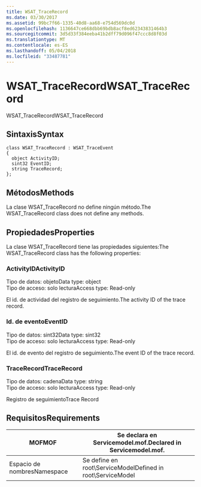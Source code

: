 ```yaml
---
title: WSAT_TraceRecord
ms.date: 03/30/2017
ms.assetid: 99bc7f66-1335-40d8-aa68-e754d569dc0d
ms.openlocfilehash: 1136647ce668dbb69bdb8acf8ed62343831464b3
ms.sourcegitcommit: 3d5d33f384eeba41b2dff79d096f47ccc8d8f03d
ms.translationtype: MT
ms.contentlocale: es-ES
ms.lasthandoff: 05/04/2018
ms.locfileid: "33487781"
---
```

# <a name="wsattracerecord"></a><span data-ttu-id="22abb-102">WSAT_TraceRecord</span><span class="sxs-lookup"><span data-stu-id="22abb-102">WSAT_TraceRecord</span></span>
<span data-ttu-id="22abb-103">WSAT_TraceRecord</span><span class="sxs-lookup"><span data-stu-id="22abb-103">WSAT_TraceRecord</span></span>  
  
## <a name="syntax"></a><span data-ttu-id="22abb-104">Sintaxis</span><span class="sxs-lookup"><span data-stu-id="22abb-104">Syntax</span></span>  
  
```  
class WSAT_TraceRecord : WSAT_TraceEvent  
{  
  object ActivityID;  
  sint32 EventID;  
  string TraceRecord;  
};  
```  
  
## <a name="methods"></a><span data-ttu-id="22abb-105">Métodos</span><span class="sxs-lookup"><span data-stu-id="22abb-105">Methods</span></span>  
 <span data-ttu-id="22abb-106">La clase WSAT_TraceRecord no define ningún método.</span><span class="sxs-lookup"><span data-stu-id="22abb-106">The WSAT_TraceRecord class does not define any methods.</span></span>  
  
## <a name="properties"></a><span data-ttu-id="22abb-107">Propiedades</span><span class="sxs-lookup"><span data-stu-id="22abb-107">Properties</span></span>  
 <span data-ttu-id="22abb-108">La clase WSAT_TraceRecord tiene las propiedades siguientes:</span><span class="sxs-lookup"><span data-stu-id="22abb-108">The WSAT_TraceRecord class has the following properties:</span></span>  
  
### <a name="activityid"></a><span data-ttu-id="22abb-109">ActivityID</span><span class="sxs-lookup"><span data-stu-id="22abb-109">ActivityID</span></span>  
 <span data-ttu-id="22abb-110">Tipo de datos: objeto</span><span class="sxs-lookup"><span data-stu-id="22abb-110">Data type: object</span></span>  
<span data-ttu-id="22abb-111">Tipo de acceso: solo lectura</span><span class="sxs-lookup"><span data-stu-id="22abb-111">Access type: Read-only</span></span>  
  
 <span data-ttu-id="22abb-112">El id. de actividad del registro de seguimiento.</span><span class="sxs-lookup"><span data-stu-id="22abb-112">The activity ID of the trace record.</span></span>  
  
### <a name="eventid"></a><span data-ttu-id="22abb-113">Id. de evento</span><span class="sxs-lookup"><span data-stu-id="22abb-113">EventID</span></span>  
 <span data-ttu-id="22abb-114">Tipo de datos: sint32</span><span class="sxs-lookup"><span data-stu-id="22abb-114">Data type: sint32</span></span>  
<span data-ttu-id="22abb-115">Tipo de acceso: solo lectura</span><span class="sxs-lookup"><span data-stu-id="22abb-115">Access type: Read-only</span></span>  
  
 <span data-ttu-id="22abb-116">El id. de evento del registro de seguimiento.</span><span class="sxs-lookup"><span data-stu-id="22abb-116">The event ID of the trace record.</span></span>  
  
### <a name="tracerecord"></a><span data-ttu-id="22abb-117">TraceRecord</span><span class="sxs-lookup"><span data-stu-id="22abb-117">TraceRecord</span></span>  
 <span data-ttu-id="22abb-118">Tipo de datos: cadena</span><span class="sxs-lookup"><span data-stu-id="22abb-118">Data type: string</span></span>  
<span data-ttu-id="22abb-119">Tipo de acceso: solo lectura</span><span class="sxs-lookup"><span data-stu-id="22abb-119">Access type: Read-only</span></span>  
  
 <span data-ttu-id="22abb-120">Registro de seguimiento</span><span class="sxs-lookup"><span data-stu-id="22abb-120">Trace Record</span></span>  
  
## <a name="requirements"></a><span data-ttu-id="22abb-121">Requisitos</span><span class="sxs-lookup"><span data-stu-id="22abb-121">Requirements</span></span>  
  
|<span data-ttu-id="22abb-122">MOF</span><span class="sxs-lookup"><span data-stu-id="22abb-122">MOF</span></span>|<span data-ttu-id="22abb-123">Se declara en Servicemodel.mof.</span><span class="sxs-lookup"><span data-stu-id="22abb-123">Declared in Servicemodel.mof.</span></span>|  
|---------|-----------------------------------|  
|<span data-ttu-id="22abb-124">Espacio de nombres</span><span class="sxs-lookup"><span data-stu-id="22abb-124">Namespace</span></span>|<span data-ttu-id="22abb-125">Se define en root\ServiceModel</span><span class="sxs-lookup"><span data-stu-id="22abb-125">Defined in root\ServiceModel</span></span>|
